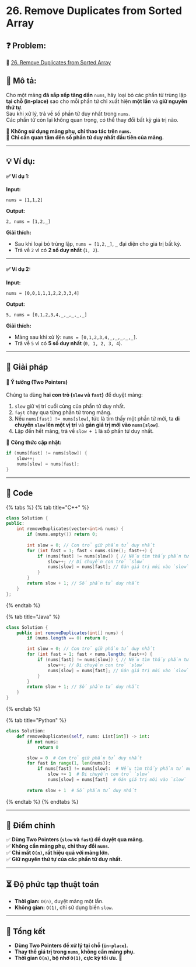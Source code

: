 # 26. Remove Duplicates from Sorted Array

## **❓ Problem:**

🔗 [26. Remove Duplicates from Sorted Array](https://leetcode.com/problems/remove-duplicates-from-sorted-array)

## **📝 Mô tả:**

Cho một mảng **đã sắp xếp tăng dần** `nums`, hãy loại bỏ các phần tử trùng lặp **tại chỗ (in-place)** sao cho mỗi phần tử chỉ xuất hiện **một lần** và **giữ nguyên thứ tự**.\
Sau khi xử lý, trả về số phần tử duy nhất trong `nums`.\
Các phần tử còn lại không quan trọng, có thể thay đổi bất kỳ giá trị nào.

🔹 **Không sử dụng mảng phụ, chỉ thao tác trên `nums`.**\
🔹 **Chỉ cần quan tâm đến số phần tử duy nhất đầu tiên của mảng.**

***

## **💡 Ví dụ:**

#### **✅ Ví dụ 1:**

**Input:**

```
nums = [1,1,2]
```

**Output:**

```
2, nums = [1,2,_]
```

**Giải thích:**

* Sau khi loại bỏ trùng lặp, `nums = [1,2,_]`, `_` đại diện cho giá trị bất kỳ.
* Trả về `2` vì có **2 số duy nhất** (`1, 2`).

***

#### **✅ Ví dụ 2:**

**Input:**

```
nums = [0,0,1,1,1,2,2,3,3,4]
```

**Output:**

```
5, nums = [0,1,2,3,4,_,_,_,_,_]
```

**Giải thích:**

* Mảng sau khi xử lý: `nums = [0,1,2,3,4,_,_,_,_,_]`.
* Trả về `5` vì có **5 số duy nhất** (`0, 1, 2, 3, 4`).

***

## **🚀 Giải pháp**

#### **🔹 Ý tưởng (Two Pointers)**

Chúng ta dùng **hai con trỏ (`slow` và `fast`)** để duyệt mảng:

1. `slow` giữ vị trí cuối cùng của phần tử duy nhất.
2. `fast` chạy qua từng phần tử trong mảng.
3. Nếu `nums[fast] != nums[slow]`, tức là tìm thấy một phần tử mới, ta **di chuyển `slow` lên một vị trí** và **gán giá trị mới vào `nums[slow]`**.
4. Lặp đến hết mảng, trả về `slow + 1` là số phần tử duy nhất.

🔹 **Công thức cập nhật:**

```java
if (nums[fast] != nums[slow]) {
    slow++;
    nums[slow] = nums[fast];
}
```

***

## **📜 Code**

{% tabs %}
{% tab title="C++" %}
```cpp
class Solution {
public:
    int removeDuplicates(vector<int>& nums) {
        if (nums.empty()) return 0;
        
        int slow = 0; // Con trỏ giữ phần tử duy nhất
        for (int fast = 1; fast < nums.size(); fast++) {
            if (nums[fast] != nums[slow]) { // Nếu tìm thấy phần tử mới
                slow++; // Di chuyển con trỏ `slow`
                nums[slow] = nums[fast]; // Gán giá trị mới vào `slow`
            }
        }
        return slow + 1; // Số phần tử duy nhất
    }
};
```
{% endtab %}

{% tab title="Java" %}
```java
class Solution {
    public int removeDuplicates(int[] nums) {
        if (nums.length == 0) return 0;

        int slow = 0; // Con trỏ giữ phần tử duy nhất
        for (int fast = 1; fast < nums.length; fast++) {
            if (nums[fast] != nums[slow]) { // Nếu tìm thấy phần tử mới
                slow++; // Di chuyển con trỏ `slow`
                nums[slow] = nums[fast]; // Gán giá trị mới vào `slow`
            }
        }
        return slow + 1; // Số phần tử duy nhất
    }
}
```
{% endtab %}

{% tab title="Python" %}
```python
class Solution:
    def removeDuplicates(self, nums: List[int]) -> int:
        if not nums:
            return 0

        slow = 0  # Con trỏ giữ phần tử duy nhất
        for fast in range(1, len(nums)):
            if nums[fast] != nums[slow]:  # Nếu tìm thấy phần tử mới
                slow += 1  # Di chuyển con trỏ `slow`
                nums[slow] = nums[fast]  # Gán giá trị mới vào `slow`
        
        return slow + 1  # Số phần tử duy nhất
```
{% endtab %}
{% endtabs %}

***

## **🎯 Điểm chính**

✅ **Dùng Two Pointers (`slow` và `fast`) để duyệt qua mảng.**\
✅ **Không cần mảng phụ, chỉ thay đổi `nums`.**\
✅ **Chỉ mất `O(n)`, rất hiệu quả với mảng lớn.**\
✅ **Giữ nguyên thứ tự của các phần tử duy nhất.**

***

## **⏳ Độ phức tạp thuật toán**

* **Thời gian:** `O(n)`, duyệt mảng một lần.
* **Không gian:** `O(1)`, chỉ sử dụng biến `slow`.

***

## **📌 Tổng kết**

* **Dùng Two Pointers để xử lý tại chỗ (`in-place`).**
* **Thay thế giá trị trong `nums`, không cần mảng phụ.**
* **Thời gian `O(n)`, bộ nhớ `O(1)`, cực kỳ tối ưu.** 🚀
